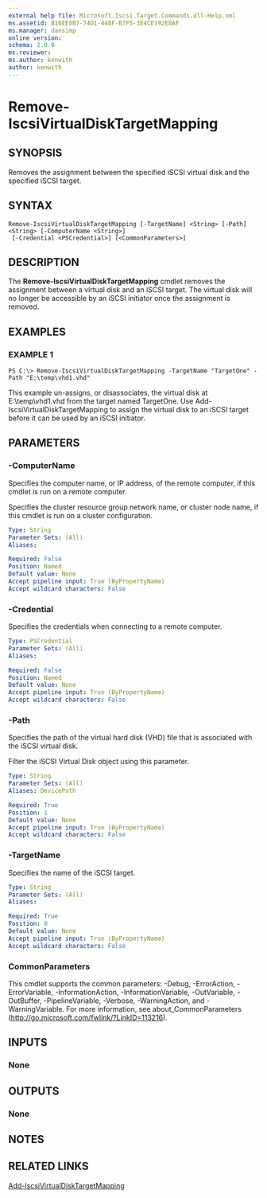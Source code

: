```yaml
---
external help file: Microsoft.Iscsi.Target.Commands.dll-Help.xml
ms.assetid: B16EE8B7-74D1-448F-B7F5-3E4CE192E8AF
ms.manager: dansimp
online version: 
schema: 2.0.0
ms.reviewer:
ms.author: kenwith
author: kenwith
---
```


# Remove-IscsiVirtualDiskTargetMapping

## SYNOPSIS
Removes the assignment between the specified iSCSI virtual disk and the specified iSCSI target.

## SYNTAX

```
Remove-IscsiVirtualDiskTargetMapping [-TargetName] <String> [-Path] <String> [-ComputerName <String>]
 [-Credential <PSCredential>] [<CommonParameters>]
```

## DESCRIPTION
The **Remove-IscsiVirtualDiskTargetMapping** cmdlet removes the assignment between a virtual disk and an iSCSI target.
The virtual disk will no longer be accessible by an iSCSI initiator once the assignment is removed.

## EXAMPLES

### EXAMPLE 1
```
PS C:\> Remove-IscsiVirtualDiskTargetMapping -TargetName "TargetOne" -Path "E:\temp\vhd1.vhd"
```

This example un-assigns, or disassociates, the virtual disk at E:\temp\vhd1.vhd from the target named TargetOne.
Use Add-IscsiVirtualDiskTargetMapping to assign the virtual disk to an iSCSI target before it can be used by an iSCSI initiator.

## PARAMETERS

### -ComputerName
Specifies the computer name, or IP address, of the remote computer, if this cmdlet is run on a remote computer. 

Specifies the cluster resource group network name, or cluster node name, if this cmdlet is run on a cluster configuration.

```yaml
Type: String
Parameter Sets: (All)
Aliases: 

Required: False
Position: Named
Default value: None
Accept pipeline input: True (ByPropertyName)
Accept wildcard characters: False
```

### -Credential
Specifies the credentials when connecting to a remote computer.

```yaml
Type: PSCredential
Parameter Sets: (All)
Aliases: 

Required: False
Position: Named
Default value: None
Accept pipeline input: True (ByPropertyName)
Accept wildcard characters: False
```

### -Path
Specifies the path of the virtual hard disk (VHD) file that is associated with the iSCSI virtual disk. 

Filter the iSCSI Virtual Disk object using this parameter.

```yaml
Type: String
Parameter Sets: (All)
Aliases: DevicePath

Required: True
Position: 1
Default value: None
Accept pipeline input: True (ByPropertyName)
Accept wildcard characters: False
```

### -TargetName
Specifies the name of the iSCSI target.

```yaml
Type: String
Parameter Sets: (All)
Aliases: 

Required: True
Position: 0
Default value: None
Accept pipeline input: True (ByPropertyName)
Accept wildcard characters: False
```

### CommonParameters
This cmdlet supports the common parameters: -Debug, -ErrorAction, -ErrorVariable, -InformationAction, -InformationVariable, -OutVariable, -OutBuffer, -PipelineVariable, -Verbose, -WarningAction, and -WarningVariable. For more information, see about_CommonParameters (http://go.microsoft.com/fwlink/?LinkID=113216).

## INPUTS

### None

## OUTPUTS

### None

## NOTES

## RELATED LINKS

[Add-IscsiVirtualDiskTargetMapping](./Add-IscsiVirtualDiskTargetMapping.md)


